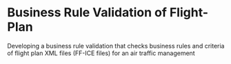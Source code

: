# Business Rule Validation of Flight-Plan
Developing a business rule validation that checks business rules and criteria of flight plan XML files (FF-ICE files) for an air traffic management 
